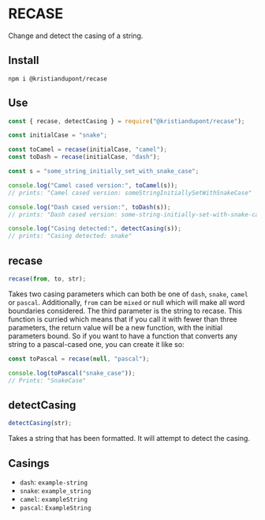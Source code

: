# RECASE

Change and detect the casing of a string.

## Install

```
npm i @kristiandupont/recase
```

## Use

```javascript
const { recase, detectCasing } = require("@kristiandupont/recase");

const initialCase = "snake";

const toCamel = recase(initialCase, "camel");
const toDash = recase(initialCase, "dash");

const s = "some_string_initially_set_with_snake_case";

console.log("Camel cased version:", toCamel(s));
// prints: "Camel cased version: someStringInitiallySetWithSnakeCase"

console.log("Dash cased version:", toDash(s));
// prints: "Dash cased version: some-string-initially-set-with-snake-case"

console.log("Casing detected:", detectCasing(s));
// prints: "Casing detected: snake"
```

## recase

```javascript
recase(from, to, str);
```

Takes two casing parameters which can both be one of `dash`, `snake`, `camel` or `pascal`. Additionally,
`from` can be `mixed` or null which will make all word boundaries considered.
The third parameter is the string to recase.
This function is curried which means that if you call it with fewer than three parameters, the return value
will be a new function, with the initial parameters bound. So if you want to have a function that converts
any string to a pascal-cased one, you can create it like so:

```javascript
const toPascal = recase(null, "pascal");

console.log(toPascal("snake_case"));
// Prints: "SnakeCase"
```

## detectCasing

```javascript
detectCasing(str);
```

Takes a string that has been formatted. It will attempt to detect the casing.

## Casings

- `dash`: `example-string`
- `snake`: `example_string`
- `camel`: `exampleString`
- `pascal`: `ExampleString`

